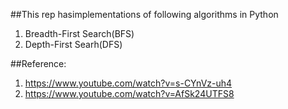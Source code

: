 ##This rep hasimplementations of following algorithms in Python

 1. Breadth-First Search(BFS) 
 1. Depth-First Searh(DFS)



##Reference:

 1. https://www.youtube.com/watch?v=s-CYnVz-uh4
 1. https://www.youtube.com/watch?v=AfSk24UTFS8
